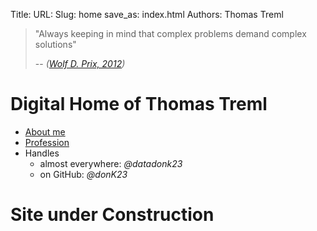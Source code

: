 Title:
URL:
Slug: home
save_as: index.html
Authors: Thomas Treml

> "Always keeping in mind that complex problems demand complex solutions"
>
> -- <cite>([Wolf D. Prix, 2012](http://www.coop-himmelblau.at/uploads/documents/Publications/2012_SayHimmelblau/2012_SayHimmelblau_Prefaces.pdf))</cite>

# Digital Home of Thomas Treml
* [About me]({filename}/pages/about.md)
* [Profession]({filename}/pages/work.md)
* Handles
    * almost everywhere: _@datadonk23_
    * on GitHub: _@donK23_

# Site under Construction
